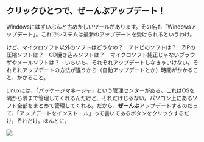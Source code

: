 <?php require("../../entete.php"); ?> <?php require("../../base.php"); ?>

<div id="corps">

<h2>クリックひとつで、ぜーんぶアップデート！</h2>

<p>Windowsにはずいぶんと古めかしいツールがあります。その名も「Windowsアップデート」。これでシステムは最新のアップデートを受けられるというわけ。</p>

<p>けど、マイクロソフト以外のソフトはどうなの？　アドビのソフトは？　ZIPの圧縮ソフトは？　CD焼き込みソフトは？　マイクロソフト純正じゃないブラウザやメールソフトは？　いちいち、それぞれアップデートしなきゃいけない。それぞれアップデートの方法が違うから（自動アップデートとか）時間がかかること、かかること。</p>

<p>Linuxには、「パッケージマネージャ」という管理センターがある。これはOSを隅から隅まで管理してくれるんだけど、それだけじゃない。パソコン上にあるソフト全部をまとめて管理してくれる。だから、<b>ぜーんぶ</b>アップデートするのだって、「アップデートをインストール」って書いてあるボタンをクリックするだけ。それだけ。ほんとに。</p>

<img src="Images/global_update.png" />

</div>


